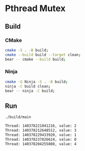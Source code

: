 # Pthread Mutex

## Build

### CMake

```bash
cmake -S . -B build;
cmake --build build --target clean;
bear -- cmake --build build;
```

### Ninja

```bash
cmake -G Ninja -S . -B build;
ninja -C build clean;
bear -- ninja -C build;
```

## Run

```bash
./build/main
```

```bash
Thread: 140378221041216, value: 2
Thread: 140378212648512, value: 3
Thread: 140378229433920, value: 1
Thread: 140378237826624, value: 0
Thread: 140378204255808, value: 4
```

